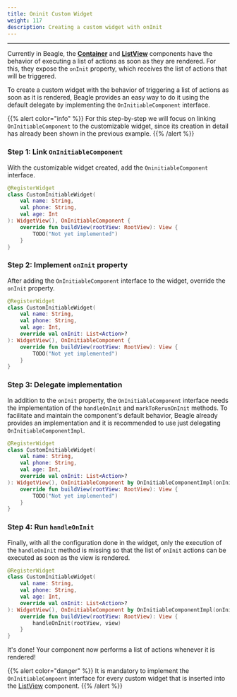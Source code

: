 ```yaml
---
title: Oninit Custom Widget
weight: 117
description: Creating a custom widget with onInit
---
```


---

Currently in Beagle, the [**Container**](/api/components/layout/container) and [**ListView**](/api/components/layout/listview) components have the behavior of executing a list of actions as soon as they are rendered. For this, they expose the `onInit` property, which receives the list of actions that will be triggered.

To create a custom widget with the behavior of triggering a list of actions as soon as it is rendered, Beagle provides an easy way to do it using the default delegate by implementing the `OnInitiableComponent` interface.

{{% alert color="info" %}}
For this step-by-step we will focus on linking `OnInitiableComponent` to the customizable widget, since its creation in detail has already been shown in the previous example.
{{% /alert %}}

### Step 1: Link `OnInitiableComponent`

With the customizable widget created, add the `OninitiableComponent` interface.

```kotlin
@RegisterWidget
class CustomInitiableWidget(
    val name: String,
    val phone: String,
    val age: Int
): WidgetView(), OnInitiableComponent {
    override fun buildView(rootView: RootView): View {
        TODO("Not yet implemented")
    }
}
```

### Step 2: Implement `onInit` property

After adding the `OnInitiableComponent` interface to the widget, override the `onInit` property.

```kotlin
@RegisterWidget
class CustomInitiableWidget(
    val name: String,
    val phone: String,
    val age: Int,
    override val onInit: List<Action>?
): WidgetView(), OnInitiableComponent {
    override fun buildView(rootView: RootView): View {
        TODO("Not yet implemented")
    }
}
```

### Step 3: Delegate implementation

In addition to the `onInit` property, the `OnInitiableComponent` interface needs the implementation of the `handleOnInit` and `markToRerunOnInit` methods. To facilitate and maintain the component's default behavior, Beagle already provides an implementation and it is recommended to use just delegating `OnInitiableComponentImpl`.

```kotlin
@RegisterWidget
class CustomInitiableWidget(
    val name: String,
    val phone: String,
    val age: Int,
    override val onInit: List<Action>?
): WidgetView(), OnInitiableComponent by OnInitiableComponentImpl(onInit) {
    override fun buildView(rootView: RootView): View {
        TODO("Not yet implemented")
    }
}
```

### Step 4: Run `handleOnInit`

Finally, with all the configuration done in the widget, only the execution of the `handleOnInit` method is missing so that the list of `onInit` actions can be executed as soon as the view is rendered.

```kotlin
@RegisterWidget
class CustomInitiableWidget(
    val name: String,
    val phone: String,
    val age: Int,
    override val onInit: List<Action>?
): WidgetView(), OnInitiableComponent by OnInitiableComponentImpl(onInit) {
    override fun buildView(rootView: RootView): View {
        handleOnInit(rootView, view)
    }
}
```

It's done! Your component now performs a list of actions whenever it is rendered!

{{% alert color="danger" %}}
It is mandatory to implement the `OnInitiableCompoent` interface for every custom widget that is inserted into the [ListView](/api/components/layout/listview) component.
{{% /alert %}}
